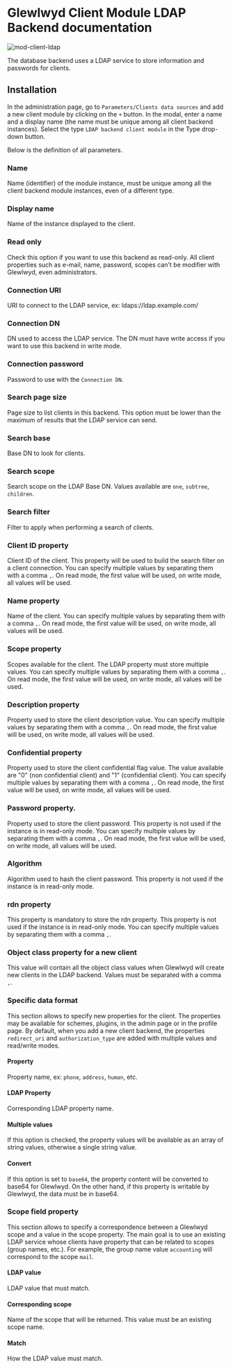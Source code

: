 # Glewlwyd Client Module LDAP Backend documentation

![mod-client-ldap](screenshots/mod-client-ldap.png)

The database backend uses a LDAP service to store information and passwords for clients.

## Installation

In the administration page, go to `Parameters/Clients data sources` and add a new client module by clicking on the `+` button. In the modal, enter a name and a display name (the name must be unique among all client backend instances).
Select the type `LDAP backend client module` in the Type drop-down button.

Below is the definition of all parameters.

### Name

Name (identifier) of the module instance, must be unique among all the client backend module instances, even of a different type.

### Display name

Name of the instance displayed to the client.

### Read only

Check this option if you want to use this backend as read-only. All client properties such as e-mail, name, password, scopes can't be modifier with Glewlwyd, even administrators.

### Connection URI

URI to connect to the LDAP service, ex: ldaps://ldap.example.com/

### Connection DN

DN used to access the LDAP service. The DN must have write access if you want to use this backend in write mode.

### Connection password

Password to use with the `Connection DN`.

### Search page size

Page size to list clients in this backend. This option must be lower than the maximum of results that the LDAP service can send.

### Search base

Base DN to look for clients.

### Search scope

Search scope on the LDAP Base DN. Values available are `one`, `subtree`, `children`.

### Search filter

Filter to apply when performing a search of clients.

### Client ID property

Client ID of the client. This property will be used to build the search filter on a client connection.
You can specify multiple values by separating them with a comma `,`. On read mode, the first value will be used, on write mode, all values will be used.

### Name property

Name of the client.
You can specify multiple values by separating them with a comma `,`. On read mode, the first value will be used, on write mode, all values will be used.

### Scope property

Scopes available for the client. The LDAP property must store multiple values.
You can specify multiple values by separating them with a comma `,`. On read mode, the first value will be used, on write mode, all values will be used.

### Description property

Property used to store the client description value.
You can specify multiple values by separating them with a comma `,`. On read mode, the first value will be used, on write mode, all values will be used.

### Confidential property

Property used to store the client confidential flag value. The value available are "0" (non confidential client) and "1" (confidential client).
You can specify multiple values by separating them with a comma `,`. On read mode, the first value will be used, on write mode, all values will be used.

### Password property.

Property used to store the client password. This property is not used if the instance is in read-only mode.
You can specify multiple values by separating them with a comma `,`. On read mode, the first value will be used, on write mode, all values will be used.

### Algorithm

Algorithm used to hash the client password. This property is not used if the instance is in read-only mode.

### rdn property

This property is mandatory to store the rdn property. This property is not used if the instance is in read-only mode.
You can specify multiple values by separating them with a comma `,`.

### Object class property for a new client

This value will contain all the object class values when Glewlwyd will create new clients in the LDAP backend. Values must be separated with a comma `,`.

### Specific data format

This section allows to specify new properties for the client. The properties may be available for schemes, plugins, in the admin page or in the profile page. By default, when you add a new client backend, the properties `redirect_uri` and `authorization_type` are added with multiple values and read/write modes.

#### Property

Property name, ex: `phone`, `address`, `human`, etc.

#### LDAP Property

Corresponding LDAP property name.

#### Multiple values

If this option is checked, the property values will be available as an array of string values, otherwise a single string value.

#### Convert

If this option is set to `base64`, the property content will be converted to base64 for Glewlwyd. On the other hand, if this property is writable by Glewlwyd, the data must be in base64.

### Scope field property

This section allows to specify a correspondence between a Glewlwyd scope and a value in the scope property. The main goal is to use an existing LDAP service whose clients have property that can be related to scopes (group names, etc.). For example, the group name value `accounting` will correspond to the scope `mail`.

#### LDAP value

LDAP value that must match.

#### Corresponding scope

Name of the scope that will be returned. This value must be an existing scope name.

#### Match

How the LDAP value must match.
